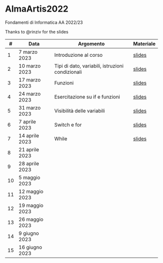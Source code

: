 # AlmaArtis2022
Fondamenti di Informatica AA 2022/23

Thanks to @rinziv for the slides

| #  | Data | Argomento | Materiale |
| -- | ---- | --------- | --------- |
| 1  | 7 marzo 2023  | Introduzione al corso  | [slides](https://github.com/prafra/AlmaArtis2022/blob/main/slides/01_intro.pdf) |
| 2  | 10 marzo 2023  |  Tipi di dato, variabili, istruzioni condizionali | [slides](https://github.com/prafra/AlmaArtis2022/blob/main/slides/02_javascript.pdf)  |
| 3  | 17 marzo 2023  | Funzioni  | [slides](https://github.com/prafra/AlmaArtis2022/blob/main/slides/03_funzioni.pdf)  |
| 4  | 24 marzo 2023  | Esercitazione su if e funzioni  |  [slides](https://github.com/prafra/AlmaArtis2022/blob/main/slides/04_esercizi_funzioni.pdf)   |
| 5  | 31 marzo 2023  | Visibilità delle variabili  | [slides](https://github.com/prafra/AlmaArtis2022/blob/main/slides/05_javascript_stato.pdf)  |
| 6  | 7 aprile 2023  |  Switch e for | [slides](https://github.com/prafra/AlmaArtis2022/blob/main/slides/06_javascript_iterazioni_2.pdf)  |
| 7  | 14 aprile 2023  | While  | [slides](https://github.com/prafra/AlmaArtis2022/blob/main/slides/07_javascript_while.pdf)  |
| 8  | 21 aprile 2023  |   |   |
| 9  | 28 aprile 2023  |   |   |
| 10  | 5 maggio 2023  |   |   |
| 11  | 12 maggio 2023  |   |   |
| 12 | 19 maggio 2023  |   |   |
| 13 | 26 maggio 2023  |   |   |
| 14 | 9 giugno 2023  |   |   |
| 15 | 16 giugno 2023  |   |   |
